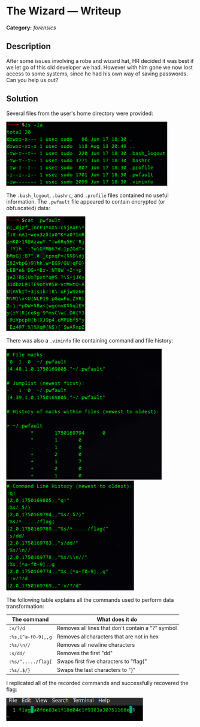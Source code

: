 # The Wizard — Writeup

**Category:** *forensics*

## Description

After some issues involving a robe and wizard hat, HR decided it was best if we let go of this old developer we had. However with him gone we now lost access to some systems, since he had his own way of saving passwords. Can you help us out?

## Solution

Several files from the user's home directory were provided:

![](../resources/WHY2025%20CTF/thewizard1.png)

The `.bash_logout`, `.bashrc`, and `.profile` files contained no useful information.
The `.pwfault` file appeared to contain encrypted (or obfuscated) data:

![](../resources/WHY2025%20CTF/thewizard2.png)

There was also a `.viminfo` file containing command and file history:

![](../resources/WHY2025%20CTF/thewizard3_0.png)
![](../resources/WHY2025%20CTF/thewizard3_1.png)

The following table explains all the commands used to perform data transformation:

| The command        | What does it do                                   |
| ------------------ | ------------------------------------------------- |
| `:v/?/d`           | Removes all lines that don't contain a "?" symbol |
| `:%s,[^a-f0-9],,g` | Removes allcharacters that are not in hex         |
| `:%s/\n//`         | Removes all newline characters                    |
| `:s/dd/`           | Removes the first "dd"                            |
| `:%s/^...../flag{` | Swaps first five characters to "flag{"            |
| `:%s/.$/}`         | Swaps the last characters to "}"                  |

I replicated all of the recorded commands and successfully recovered the flag:

![](../resources/WHY2025%20CTF/thewizard4.png)